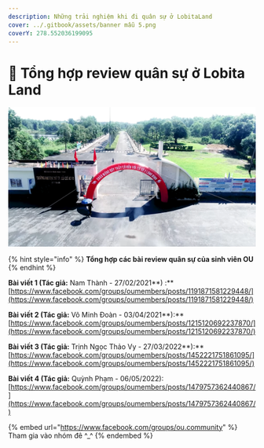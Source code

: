 ```yaml
---
description: Những trải nghiệm khi đi quân sự ở LobitaLand
cover: ../.gitbook/assets/banner mẫu 5.png
coverY: 278.552036199095
---
```


# 🔖 Tổng hợp review quân sự ở Lobita Land

![](<../.gitbook/assets/image (4).png>)

{% hint style="info" %}
**Tổng hợp các bài review quân sự của sinh viên OU**
{% endhint %}

**Bài viết 1 (Tác giả:** Nam Thành - 27/02/2021**) :** [https://www.facebook.com/groups/oumembers/posts/1191871581229448/](https://www.facebook.com/groups/oumembers/posts/1191871581229448/)

**Bài viết 2 (Tác giả:** Võ Minh Đoàn - 03/04/2021**):** [https://www.facebook.com/groups/oumembers/posts/1215120692237870/](https://www.facebook.com/groups/oumembers/posts/1215120692237870/)

**Bài viết 3 (Tác giả:** Trịnh Ngọc Thảo Vy - 27/03/2022**):** [https://www.facebook.com/groups/oumembers/posts/1452221751861095/](https://www.facebook.com/groups/oumembers/posts/1452221751861095/)

**Bài viết 4 (Tác giả:** Quỳnh Phạm - 06/05/2022): [https://www.facebook.com/groups/oumembers/posts/1479757362440867/](https://www.facebook.com/groups/oumembers/posts/1479757362440867/)

{% embed url="https://www.facebook.com/groups/ou.community" %}
Tham gia vào nhóm đê ^\_^
{% endembed %}
